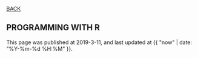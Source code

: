 [BACK](../)

## PROGRAMMING WITH R
This page was published at 2019-3-11, and last updated at {{ "now" | date: "%Y-%m-%d %H:%M" }}.

### 
